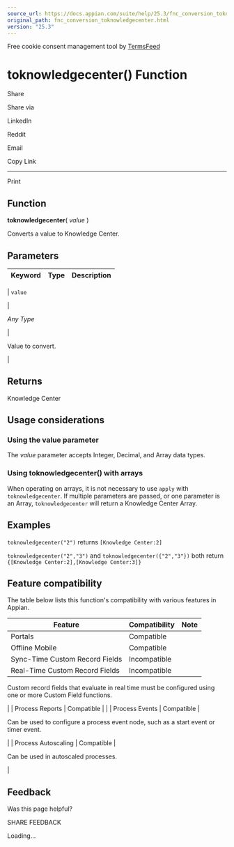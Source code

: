 ```yaml
---
source_url: https://docs.appian.com/suite/help/25.3/fnc_conversion_toknowledgecenter.html
original_path: fnc_conversion_toknowledgecenter.html
version: "25.3"
---
```


Free cookie consent management tool by [TermsFeed](https://www.termsfeed.com/)

# toknowledgecenter() Function

Share

Share via

LinkedIn

Reddit

Email

Copy Link

* * *

Print

## Function

**toknowledgecenter**( _value_ )

Converts a value to Knowledge Center.

## Parameters

| Keyword | Type | Description |
| --- | --- | --- |
|
`value`

 |

_Any Type_

 |

Value to convert.

 |

## Returns

Knowledge Center

## Usage considerations

### Using the value parameter

The _value_ parameter accepts Integer, Decimal, and Array data types.

### Using toknowledgecenter() with arrays

When operating on arrays, it is not necessary to use `apply` with `toknowledgecenter`. If multiple parameters are passed, or one parameter is an Array, `toknowledgecenter` will return a Knowledge Center Array.

## Examples

`toknowledgecenter("2")` returns `[Knowledge Center:2]`

`toknowledgecenter("2","3")` and `toknowledgecenter({"2","3"})` both return `{[Knowledge Center:2],[Knowledge Center:3]}`

## Feature compatibility

The table below lists this function's compatibility with various features in Appian.

| Feature | Compatibility | Note |
| --- | --- | --- |
| Portals | Compatible |  |
| Offline Mobile | Compatible |  |
| Sync-Time Custom Record Fields | Incompatible |  |
| Real-Time Custom Record Fields | Incompatible |
Custom record fields that evaluate in real time must be configured using one or more Custom Field functions.

 |
| Process Reports | Compatible |  |
| Process Events | Compatible |

Can be used to configure a process event node, such as a start event or timer event.

 |
| Process Autoscaling | Compatible |

Can be used in autoscaled processes.

 |

## Feedback

Was this page helpful?

SHARE FEEDBACK

Loading...